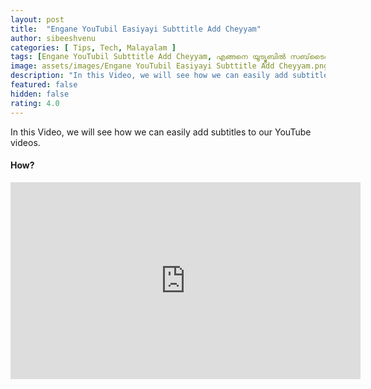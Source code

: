 ```yaml
---
layout: post
title:  "Engane YouTubil Easiyayi Subttitle Add Cheyyam"
author: sibeeshvenu
categories: [ Tips, Tech, Malayalam ]
tags: [Engane YouTubil Subttitle Add Cheyyam, എങ്ങനെ യൂട്യൂബിൽ സബ്‌ടൈറ്റിൽ ആഡ് ചെയ്യാം , Sibeesh Passion, Njan Oru Malayali, ഞാൻ ഒരു മലയാളി, Germaniyile Nalukal, Germany, Malayali in Germany, Add Subtitle, Easy way to add subtitle in a Video, 2 Ways to Add Subtite, Indians in Germany, Keralite in Germany, Malayalees in Germany]
image: assets/images/Engane YouTubil Easiyayi Subttitle Add Cheyyam.png
description: "In this Video, we will see how we can easily add subtitles to our YouTube videos."
featured: false
hidden: false
rating: 4.0
---
```


In this Video, we will see how we can easily add subtitles to our YouTube videos.

#### How?

<iframe width="560" height="315" src="https://www.youtube.com/embed/QZ1W0dF4_To" frameborder="0" allow="accelerometer; autoplay; encrypted-media; gyroscope; picture-in-picture" allowfullscreen></iframe>
